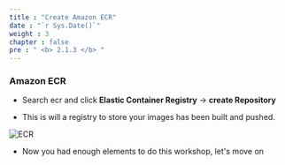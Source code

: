 ```yaml
---
title : "Create Amazon ECR"
date : "`r Sys.Date()`"
weight : 3
chapter : false
pre : " <b> 2.1.3 </b> "
---
```


### Amazon ECR

+ Search ecr and click **Elastic Container Registry** -> **create Repository**

+ This is will a registry to store your images has been built and pushed.

![ECR](/images/2-prerequisites/ECR.png)

+ Now you had enough elements to do this workshop, let's move on 